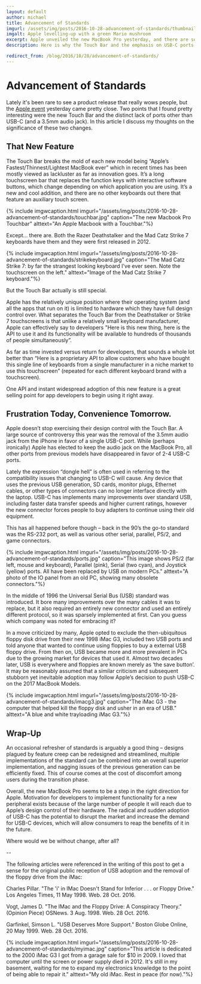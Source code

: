 ```yaml
---
layout: default
author: michael
title: Advancement of Standards
imgurl: /assets/img/posts/2016-10-28-advancement-of-standards/thumbnail.png
imgalt: Apple levelling-up with a green Mario mushroom
excerpt: Apple unveiled the new MacBook Pro yesterday, and there are some really interesting changes to it aside from the usual changes in form factor and display. Here is why the Touch Bar and the emphasis on USB-C ports make this year’s MacBook Pro really stand out.
description: Here is why the Touch Bar and the emphasis on USB-C ports make this year’s MacBook Pro really stand out.

redirect_from: /blog/2016/10/28/advancement-of-standards/
---
```

# Advancement of Standards

Lately it's been rare to see a product release that really wows people, but the [Apple event](https://www.youtube.com/watch?v=EA8vDBY6bCs) yesterday came pretty close. Two points that I found pretty interesting were the new Touch Bar and the distinct lack of ports other than USB-C (and a 3.5mm audio jack). In this article I discuss my thoughts on the significance of these two changes.

## That New Feature

The Touch Bar breaks the mold of each new model being “Apple’s Fastest/Thinnest/Lightest MacBook ever” which in recent times has been mostly viewed as lackluster as far as innovation goes. It’s a long touchscreen bar that replaces the function keys with interactive software buttons, which change depending on which application you are using. It’s a new and cool addition, and there are no other keyboards out there that feature an auxiliary touch screen.

{% include imgwcaption.html 
imgurl="/assets/img/posts/2016-10-28-advancement-of-standards/touchbar.jpg" 
caption="The new Macbook Pro Touchbar" 
alttext="An Apple Macbook with a Touchbar."%}

Except… there are. Both the Razer Deathstalker and the Mad Catz Strike 7 keyboards have them and they were first released in 2012.


{% include imgwcaption.html 
imgurl="/assets/img/posts/2016-10-28-advancement-of-standards/strikekeyboard.jpg" 
caption="The Mad Catz Strike 7: by far the strangest looking keyboard I've ever seen. Note the touchscreen on the left." 
alttext="Image of the Mad Catz Strike 7 keyboard."%}

But the Touch Bar actually is still special.

Apple has the relatively unique position where their operating system (and all the apps that run on it) is limited to hardware which they have full design control over. What separates the Touch Bar from the Deathstalker or Strike 7 touchscreens is that unlike a relatively small keyboard manufacturer, Apple can effectively say to developers "Here is this new thing, here is the API to use it and its functionality will be available to hundreds of thousands of people simultaneously”.

As far as time invested versus return for developers, that sounds a whole lot better than “Here is a proprietary API to allow customers who have bought this single line of keyboards from a single manufacturer in a niche market to use this touchscreen” (repeated for each different keyboard brand with a touchscreen).

One API and instant widespread adoption of this new feature is a great selling point for app developers to begin using it right away.

## Frustration Today, Convenience Tomorrow.

Apple doesn’t stop exercising their design control with the Touch Bar. A large source of controversy this year was the removal of the 3.5mm audio jack from the iPhone in favor of a single USB-C port. While (perhaps ironically) Apple has elected to keep the audio jack on the MacBook Pro, all other ports from previous models have disappeared in favor of 2-4 USB-C ports.

Lately the expression “dongle hell” is often used in referring to the compatibility issues that changing to USB-C will cause. Any device that uses the previous USB generation, SD cards, monitor plugs, Ethernet cables, or other types of connectors can no longer interface directly with the laptop. USB-C has implements many improvements over standard USB, including faster data transfer speeds and higher current ratings, however the new connector forces people to buy adapters to continue using their old equipment.

This has all happened before though – back in the 90’s the go-to standard was the RS-232 port, as well as various other serial, parallel, PS/2, and game connectors.

{% include imgwcaption.html 
imgurl="/assets/img/posts/2016-10-28-advancement-of-standards/ports.jpg" 
caption="This image shows PS/2 (far left, mouse and keyboard), Parallel (pink), Serial (two cyan), and Joystick (yellow) ports. All have been replaced by USB on modern PCs." 
alttext="A photo of the IO panel from an old PC, showing many obsolete connectors."%}

In the middle of 1996 the Universal Serial Bus (USB) standard was introduced. It bore many improvements over the many cables it was to replace, but it also required an entirely new connector and used an entirely different protocol, so it was sparsely implemented at first. Can you guess which company was noted for embracing it?

In a move criticized by many, Apple opted to exclude the then-ubiquitous floppy disk drive from their new 1998 iMac G3, included two USB ports and told anyone that wanted to continue using floppies to buy a external USB floppy drive. From then on, USB became more and more prevalent in PCs due to the growing market for devices that used it. Almost two decades later, USB is everywhere and floppies are known merely as ‘the save button’. It may be reasonably assumed that a similar criticism and subsequent stubborn yet inevitable adoption may follow Apple’s decision to push USB-C on the 2017 MacBook Models.

{% include imgwcaption.html 
imgurl="/assets/img/posts/2016-10-28-advancement-of-standards/imacg3.jpg" 
caption="The iMac G3 - the computer that helped kill the floppy disk and usher in an era of USB." 
alttext="A blue and white trayloading iMac G3."%}

## Wrap-Up
An occasional refresher of standards is arguably a good thing – designs plagued by feature creep can be redesigned and streamlined, multiple implementations of the standard can be combined into an overall superior implementation, and nagging issues of the previous generation can be efficiently fixed. This of course comes at the cost of discomfort among users during the transition phase.

Overall, the new MacBook Pro seems to be a step in the right direction for Apple. Motivation for developers to implement functionality for a new peripheral exists because of the large number of people it will reach due to Apple’s design control of their hardware. The radical and sudden adoption of USB-C has the potential to disrupt the market and increase the demand for USB-C devices, which will allow consumers to reap the benefits of it in the future.

Where would we be without change, after all?

--

The following articles were referenced in the writing of this post to get a sense for the original public reception of USB adoption and the removal of the floppy drive from the iMac:

Charles Pillar. "The 'i' in IMac Doesn't Stand for Inferior . . . or Floppy Drive." Los Angeles Times, 11 May 1998. Web. 28 Oct. 2016.

Vogt, James D. "The IMac and the Floppy Drive: A Conspiracy Theory." (Opinion Piece) OSNews. 3 Aug. 1998. Web. 28 Oct. 2016.

Garfinkel, Simson L. "USB Deserves More Support." Boston Globe Online, 20 May 1999. Web. 28 Oct. 2016.

{% include imgwcaption.html 
imgurl="/assets/img/posts/2016-10-28-advancement-of-standards/myimac.jpg" 
caption="This article is dedicated to the 2000 iMac G3 I got from a garage sale for $10 in 2009. I loved that computer until the screen or power supply died in 2012. It's still in my basement, waiting for me to expand my electronics knowledge to the point of being able to repair it." 
alttext="My old iMac. Rest in peace (for now)."%}

